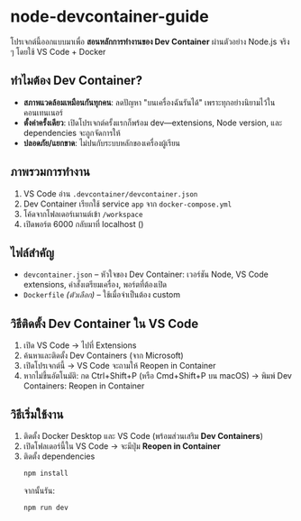 # node-devcontainer-guide

โปรเจกต์นี้ออกแบบมาเพื่อ **สอนหลักการทำงานของ Dev Container** ผ่านตัวอย่าง Node.js จริง ๆ โดยใช้ VS Code + Docker

## ทำไมต้อง Dev Container?
- **สภาพแวดล้อมเหมือนกันทุกคน**: ลดปัญหา "บนเครื่องฉันรันได้" เพราะทุกอย่างนิยามไว้ในคอนเทนเนอร์
- **ตั้งค่าครั้งเดียว**: เปิดโปรเจกต์ครั้งแรกก็พร้อม dev—extensions, Node version, และ dependencies จะถูกจัดการให้
- **ปลอดภัย/แยกขาด**: ไม่ปนกับระบบหลักของเครื่องผู้เรียน

## ภาพรวมการทำงาน
1. VS Code อ่าน `.devcontainer/devcontainer.json`
2. Dev Container เรียกใช้ service `app` จาก `docker-compose.yml`
3. โค้ดจากโฟลเดอร์เมานต์เข้า `/workspace`
4. เปิดพอร์ต 6000 กลับมาที่ localhost ()

## ไฟล์สำคัญ
- `devcontainer.json` – หัวใจของ Dev Container: เวอร์ชัน Node, VS Code extensions, คำสั่งเตรียมเครื่อง, พอร์ตที่ต้องเปิด
- `Dockerfile` *(ตัวเลือก)* – ใช้เมื่อจำเป็นต้อง custom



## วิธีติดตั้ง Dev Container ใน VS Code
1. เปิด VS Code → ไปที่ Extensions
2. ค้นหาและติดตั้ง Dev Containers (จาก Microsoft)
3. เปิดโปรเจกต์นี้ → VS Code จะถามให้ Reopen in Container
4. หากไม่ขึ้นอัตโนมัติ: กด Ctrl+Shift+P (หรือ Cmd+Shift+P บน macOS) → พิมพ์ Dev Containers: Reopen in Container


## วิธีเริ่มใช้งาน
1. ติดตั้ง Docker Desktop และ VS Code (พร้อมส่วนเสริม **Dev Containers**)
2. เปิดโฟลเดอร์นี้ใน VS Code → จะมีปุ่ม **Reopen in Container**
3. ติดตั้ง dependencies 
   ```bash
   npm install
   ```
   จากนั้นรัน:
   ```bash
   npm run dev
   ```


